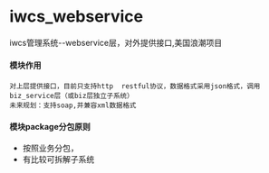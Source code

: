 # iwcs_webservice


iwcs管理系统--webservice层，对外提供接口,美国浪潮项目



#### 模块作用
    对上层提供接口，目前只支持http  restful协议，数据格式采用json格式，调用biz_service层（或biz层独立子系统）
    未来规划：支持soap,并兼容xml数据格式
#### 模块package分包原则
- 按照业务分包，
- 有比较可拆解子系统
    


